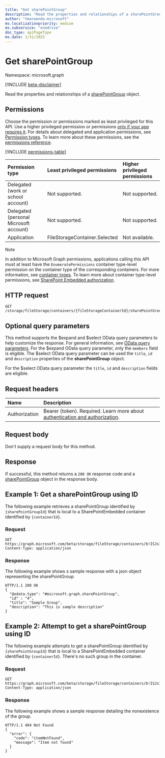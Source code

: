 ```yaml
---
title: "Get sharePointGroup"
description: "Read the properties and relationships of a sharePointGroup object."
author: "tmarwendo-microsoft"
ms.localizationpriority: medium
ms.subservice: "onedrive"
doc_type: apiPageType
ms.date: 1/31/2025
---
```


# Get sharePointGroup

Namespace: microsoft.graph

[!INCLUDE [beta-disclaimer](../../includes/beta-disclaimer.md)]

Read the properties and relationships of a [sharePointGroup](../resources/sharepointgroup.md) object.

## Permissions

Choose the permission or permissions marked as least privileged for this API. Use a higher privileged permission or permissions [only if your app requires it](/graph/permissions-overview#best-practices-for-using-microsoft-graph-permissions). For details about delegated and application permissions, see [Permission types](/graph/permissions-overview#permission-types). To learn more about these permissions, see the [permissions reference](/graph/permissions-reference).

<!-- {
  "blockType": "ignored",
  "name": "sharepointgroup-get-permissions"
}
-->
[!INCLUDE [permissions-table](../includes/permissions/sharepointgroup-get-permissions.md)]

| Permission type                        | Least privileged permissions  | Higher privileged permissions |
| :------------------------------------- | :---------------------------- | :---------------------------- |
| Delegated (work or school account)     | Not supported.                | Not supported.                |
| Delegated (personal Microsoft account) | Not supported.                | Not supported.                |
| Application                            | FileStorageContainer.Selected | Not available.                |

> [!Note]
> In addition to Microsoft Graph permissions, applications calling this API must at least have the `EnumeratePermissions` container type-level permission on the container type of the corresponding containers. For more information, see [container types](/sharepoint/dev/embedded/concepts/app-concepts/containertypes). To learn more about container type-level permissions, see [SharePoint Embedded authorization](/sharepoint/dev/embedded/concepts/app-concepts/auth#Authorization).

## HTTP request

<!-- {
  "blockType": "ignored"
}
-->
``` http
GET /storage/fileStorage/containers/{fileStorageContainerId}/sharePointGroups/{sharePointGroupId}
```

## Optional query parameters

This method supports the $expand and $select OData query parameters to help customize the response. For general information, see [OData query parameters](/graph/query-parameters). For the $expand OData query parameter, only the `members` field is eligible. The $select OData query parameter can be used the `title`, `id` and `description` properties of the **sharePointGroup** object.

For the $select OData query parameter the `title`, `id` and `description` fields are eligible.

## Request headers

|Name|Description|
|:---|:---|
|Authorization|Bearer {token}. Required. Learn more about [authentication and authorization](/graph/auth/auth-concepts).|

## Request body

Don't supply a request body for this method.

## Response

If successful, this method returns a `200 OK` response code and a [sharePointGroup](../resources/sharepointgroup.md) object in the response body.

## Example 1: Get a sharePointGroup using ID 
The following example retrieves a sharePointGroup identified by `{sharePointGroupId}` that is local to a SharePointEmbedded container identified by `{containerId}`.


### Request

``` http
GET https://graph.microsoft.com/beta/storage/fileStorage/containers/b!ISJs1WRro0y0EWgkUYcktDa0mE8zSlFEqFzqRn70Zwp1CEtDEBZgQICPkRbil_5Z/sharePointGroups/10
Content-Type: application/json

```

### Response

The following example shows s sample response with a json object representing the sharePointGroup

``` http
HTTP/1.1 200 OK
{
  "@odata.type": "#microsoft.graph.sharePointGroup",
  "id" : "4",
  "title": "Sample Group",
  "description": "This is sample description"
}
```

## Example 2: Attempt to get a sharePointGroup using ID 
The following example attempts to get a sharePointGroup identified by `{sharePointGroupId}` that is local to a SharePointEmbedded container identified by `{containerId}`. There's no such group in the container.

### Request

``` http
GET https://graph.microsoft.com/beta/storage/fileStorage/containers/b!ISJs1WRro0y0EWgkUYcktDa0mE8zSlFEqFzqRn70Zwp1CEtDEBZgQICPkRbil_5Z/sharePointGroups/12
Content-Type: application/json

```

### Response

The following example shows a sample response detailing the nonexistence of the group.

``` http
HTTP/1.1 404 Not Found
{
  "error": {
    "code": "itemNotFound",
    "message": "Item not found"
  }
}
```